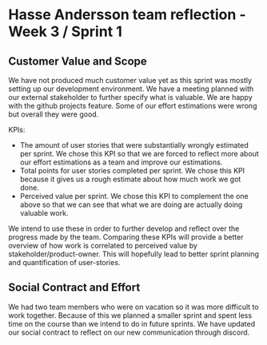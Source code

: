 # Hasse Andersson team reflection - Week 3 / Sprint 1

## Customer Value and Scope
We have not produced much customer value yet as this sprint was mostly setting up our development environment. We have a meeting planned with our external stakeholder to further specify what is valuable. We are happy with the github projects feature. Some of our effort estimations were wrong but overall they were good.

KPIs:
- The amount of user stories that were substantially wrongly estimated per sprint. We chose this KPI so that we are forced to reflect more about our effort estimations as a team and improve our estimations.
- Total points for user stories completed per sprint. We chose this KPI because it gives us a rough estimate about how much work we got done.
- Perceived value per sprint. We chose this KPI to complement the one above so that we can see that what we are doing are actually doing valuable work.

We intend to use these in order to further develop and reflect over the progress made by the team. Comparing these KPIs will provide a better overview of how work is correlated to perceived value by stakeholder/product-owner. This will hopefully lead to better sprint planning and quantification of user-stories. 

## Social Contract and Effort
We had two team members who were on vacation so it was more difficult to work together. Because of this we planned a smaller sprint and spent less time on the course than we intend to do in future sprints. We have updated our social contract to reflect on our new communication through discord.
